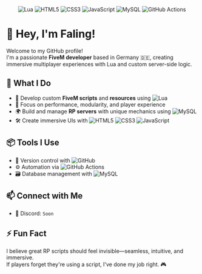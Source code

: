 <!-- Centered Tech Stack Overview -->
<p align="center">
  <img src="https://img.shields.io/badge/Lua-2C2D72?style=for-the-badge&logo=lua&logoColor=white" alt="Lua" />
  <img src="https://img.shields.io/badge/HTML5-E34F26?style=for-the-badge&logo=html5&logoColor=white" alt="HTML5" />
  <img src="https://img.shields.io/badge/CSS3-1572B6?style=for-the-badge&logo=css3&logoColor=white" alt="CSS3" />
  <img src="https://img.shields.io/badge/JavaScript-F7DF1E?style=for-the-badge&logo=javascript&logoColor=black" alt="JavaScript" />
  <img src="https://img.shields.io/badge/MySQL-4479A1?style=for-the-badge&logo=mysql&logoColor=white" alt="MySQL" />
  <img src="https://img.shields.io/badge/GitHub_Actions-2088FF?style=for-the-badge&logo=github-actions&logoColor=white" alt="GitHub Actions" />
</p>

# 👋 Hey, I'm Faling!

Welcome to my GitHub profile!  
I'm a passionate **FiveM developer** based in Germany 🇩🇪, creating immersive multiplayer experiences with Lua and custom server-side logic.

## 🚓 What I Do

- 🔧 Develop custom **FiveM scripts** and **resources** using <img src="https://img.shields.io/badge/Lua-2C2D72?style=flat-square&logo=lua&logoColor=white" alt="Lua" />
- 🧠 Focus on performance, modularity, and player experience
- 🌍 Build and manage **RP servers** with unique mechanics using <img src="https://img.shields.io/badge/MySQL-4479A1?style=flat-square&logo=mysql&logoColor=white" alt="MySQL" />
- 🛠️ Create immersive UIs with <img src="https://img.shields.io/badge/HTML5-E34F26?style=flat-square&logo=html5&logoColor=white" alt="HTML5" /> <img src="https://img.shields.io/badge/CSS3-1572B6?style=flat-square&logo=css3&logoColor=white" alt="CSS3" /> <img src="https://img.shields.io/badge/JavaScript-F7DF1E?style=flat-square&logo=javascript&logoColor=black" alt="JavaScript" />

## 📦 Tools I Use

- 🧰 Version control with <img src="https://img.shields.io/badge/GitHub-181717?style=flat-square&logo=github&logoColor=white" alt="GitHub" />
- ⚙️ Automation via <img src="https://img.shields.io/badge/GitHub_Actions-2088FF?style=flat-square&logo=github-actions&logoColor=white" alt="GitHub Actions" />
- 🗃️ Database management with <img src="https://img.shields.io/badge/MySQL-4479A1?style=flat-square&logo=mysql&logoColor=white" alt="MySQL" />

## 📫 Connect with Me

- 💬 Discord: `Soon`  

## ⚡ Fun Fact

I believe great RP scripts should feel invisible—seamless, intuitive, and immersive.  
If players forget they're using a script, I've done my job right. 🎮
